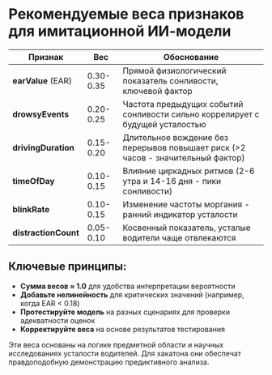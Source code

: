 # Рекомендуемые веса признаков для имитационной ИИ-модели

| Признак | Вес | Обоснование |
|---------|-----|-------------|
| **earValue** (EAR) | 0.30-0.35 | Прямой физиологический показатель сонливости, ключевой фактор |
| **drowsyEvents** | 0.20-0.25 | Частота предыдущих событий сонливости сильно коррелирует с будущей усталостью |
| **drivingDuration** | 0.15-0.20 | Длительное вождение без перерывов повышает риск (>2 часов - значительный фактор) |
| **timeOfDay** | 0.10-0.15 | Влияние циркадных ритмов (2-6 утра и 14-16 дня - пики сонливости) |
| **blinkRate** | 0.10-0.15 | Изменение частоты моргания - ранний индикатор усталости |
| **distractionCount** | 0.05-0.10 | Косвенный показатель, усталые водители чаще отвлекаются |

## Ключевые принципы:
- **Сумма весов ≈ 1.0** для удобства интерпретации вероятности
- **Добавьте нелинейность** для критических значений (например, когда EAR < 0.18)
- **Протестируйте модель** на разных сценариях для проверки адекватности оценок
- **Корректируйте веса** на основе результатов тестирования

Эти веса основаны на логике предметной области и научных исследованиях усталости водителей. Для хакатона они обеспечат правдоподобную демонстрацию предиктивного анализа.